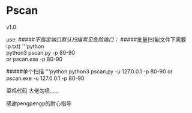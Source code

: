# Pscan

v1.0

use:
#####*不指定端口默认扫描常见危险端口：*
#####批量扫描(文件下需要ip.txt)
  '''python  
  python3 pscan.py -p 89-90  
  or
  pscan.exe -p 80-90
  
 #####单个扫描
  '''python
  python3 pscan.py -u 127.0.0.1 -p 80-90
  or
  pscan.exe -u 127.0.0.1 -p 80-90


菜鸡代码 大佬勿喷......

感谢pengpengp的耐心指导
